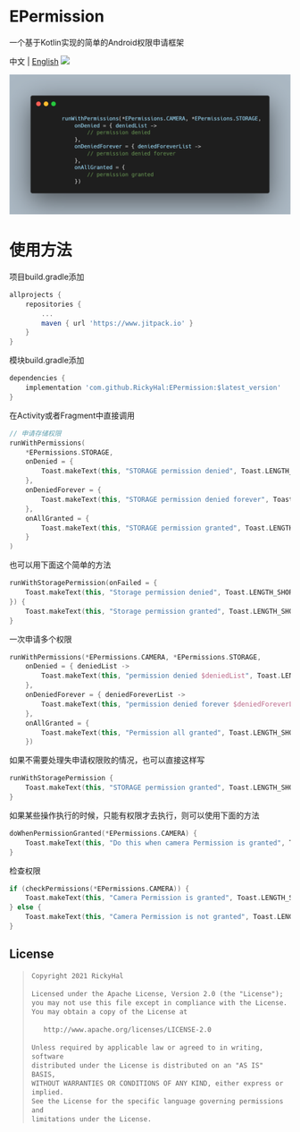 # EPermission

一个基于Kotlin实现的简单的Android权限申请框架

中文 | [English](/README.md)
[![](https://jitpack.io/v/RickyHal/EPermission.svg)](https://jitpack.io/#RickyHal/EPermission)

<img src="/results/guide.png">

# 使用方法

项目build.gradle添加

```groovy
allprojects {
    repositories {
        ...
        maven { url 'https://www.jitpack.io' }
    }
}
```

模块build.gradle添加

```groovy
dependencies {
    implementation 'com.github.RickyHal:EPermission:$latest_version'
}
```

在Activity或者Fragment中直接调用

```kotlin
// 申请存储权限
runWithPermissions(
    *EPermissions.STORAGE,
    onDenied = {
        Toast.makeText(this, "STORAGE permission denied", Toast.LENGTH_SHORT).show()
    },
    onDeniedForever = {
        Toast.makeText(this, "STORAGE permission denied forever", Toast.LENGTH_SHORT).show()
    },
    onAllGranted = {
        Toast.makeText(this, "STORAGE permission granted", Toast.LENGTH_SHORT).show()
    }
)
```

也可以用下面这个简单的方法

```kotlin
runWithStoragePermission(onFailed = {
    Toast.makeText(this, "Storage permission denied", Toast.LENGTH_SHORT).show()
}) {
    Toast.makeText(this, "Storage permission granted", Toast.LENGTH_SHORT).show()
}
```

一次申请多个权限

```kotlin
runWithPermissions(*EPermissions.CAMERA, *EPermissions.STORAGE,
    onDenied = { deniedList ->
        Toast.makeText(this, "permission denied $deniedList", Toast.LENGTH_SHORT).show()
    },
    onDeniedForever = { deniedForeverList ->
        Toast.makeText(this, "permission denied forever $deniedForeverList", Toast.LENGTH_SHORT).show()
    },
    onAllGranted = {
        Toast.makeText(this, "Permission all granted", Toast.LENGTH_SHORT).show()
    })
```

如果不需要处理失申请权限败的情况，也可以直接这样写

```kotlin
runWithStoragePermission {
    Toast.makeText(this, "STORAGE permission granted", Toast.LENGTH_SHORT).show()
}
```

如果某些操作执行的时候，只能有权限才去执行，则可以使用下面的方法

```kotlin
doWhenPermissionGranted(*EPermissions.CAMERA) {
    Toast.makeText(this, "Do this when camera Permission is granted", Toast.LENGTH_SHORT).show()
}
```

检查权限

```kotlin
if (checkPermissions(*EPermissions.CAMERA)) {
    Toast.makeText(this, "Camera Permission is granted", Toast.LENGTH_SHORT).show()
} else {
    Toast.makeText(this, "Camera Permission is not granted", Toast.LENGTH_SHORT).show()
}
```

## License

> ```
> Copyright 2021 RickyHal
>
> Licensed under the Apache License, Version 2.0 (the "License");
> you may not use this file except in compliance with the License.
> You may obtain a copy of the License at
>
>    http://www.apache.org/licenses/LICENSE-2.0
>
> Unless required by applicable law or agreed to in writing, software
> distributed under the License is distributed on an "AS IS" BASIS,
> WITHOUT WARRANTIES OR CONDITIONS OF ANY KIND, either express or implied.
> See the License for the specific language governing permissions and
> limitations under the License.
> ```